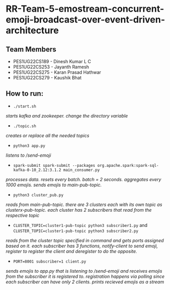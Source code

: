 # RR-Team-5-emostream-concurrent-emoji-broadcast-over-event-driven-architecture

## Team Members
* PES1UG22CS189 - Dinesh Kumar L C
* PES1UG22CS253 - Jayanth Ramesh
* PES1UG22CS275 - Karan Prasad Hathwar
* PES1UG22CS279 - Kaushik Bhat


## How to run:

* `./start.sh`

_starts kafka and zookeeper. change the directory variable_
* `./topic.sh`

_creates or replace all the needed topics_

* `python3 app.py`

_listens to /send-emoji_
* `spark-submit spark-submit --packages org.apache.spark:spark-sql-kafka-0-10_2.12:3.1.2 main_consumer.py`

_processes data. resets every batch. batch = 2 seconds. aggregates every 1000 emojis. sends emojis to main-pub-topic._

* `python3 cluster_pub.py`

_reads from main-pub-topic. there are 3 clusters each with its own topic as clusterx-pub-topic. each cluster has 2 subscribers that read from the respective topic_
* `CLUSTER_TOPIC=cluster1-pub-topic python3 subscriber1.py` and `CLUSTER_TOPIC=cluster1-pub-topic python3 subscriber2.py`

_reads from the cluster topic specified in command and gets ports assigned based on it. each subscriber has 3 functions, notify-client to send emoji, register to register the client and deregister to do the opposite._

* `PORT=8001 subscriber=1 client.py`

_sends emojis to app.py that is listening to /send-emoji and receives emojis from the subscriber it is registered to. registration happens via polling since each subscriber can have only 2 clients. prints recieved emojis as a stream_